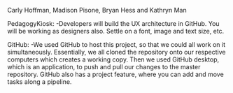 Carly Hoffman, Madison Pisone, Bryan Hess and Kathryn Man

PedagogyKiosk:
-Developers will build the UX architecture in GitHub. You will be working as designers also.
Settle on a font, image and text size, etc.

GitHub:
-We used GitHub to host this project, so that we could all work on it simultaneously. Essentially, we all cloned the repository onto our respective computers which creates a working copy. Then we used GitHub desktop, which is an application, to push and pull our changes to the master repository. GitHub also has a project feature, where you can add and move tasks along a pipeline.
